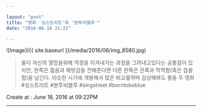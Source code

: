 ```yaml
---

layout: "post"  
title: "영화 '싱스트리트'와 '본투비블루'"  
date: "2016-06-18 21:22"

---
```


![Image]({{ site.baseurl }}/media/2016/06/img_8580.jpg)

> 둘다 자신의 열망을위해 역경을 이겨내가는 과정을 그려내고있다는 공통점이 있지만, 한쪽은 젊음과 해방감을 전해준다면 다른 한쪽은 관록과 먹먹함(혹은 씁쓸함)을 남긴다. 비슷한 시기에 개봉해서 많은 비교를하며 감상해봐도 좋을 두 영화 #싱스트리트 #본투비블루 #singstreet #borntobeblue

Create at : June 18, 2016 at 09:22PM

---
